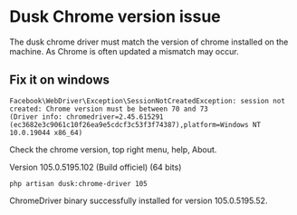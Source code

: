 # Dusk Chrome version issue

The dusk chrome driver must match the version of chrome installed on the machine. As Chrome is often updated a mismatch may occur.

## Fix it on windows

	Facebook\WebDriver\Exception\SessionNotCreatedException: session not created: Chrome version must be between 70 and 73
	(Driver info: chromedriver=2.45.615291 (ec3682e3c9061c10f26ea9e5cdcf3c53f3f74387),platform=Windows NT 10.0.19044 x86_64)
	
Check the chrome version, top right menu, help, About.

Version 105.0.5195.102 (Build officiel) (64 bits)

	php artisan dusk:chrome-driver 105
	
ChromeDriver binary successfully installed for version 105.0.5195.52.